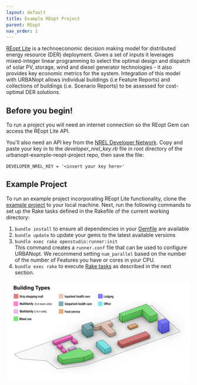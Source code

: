 ```yaml
---
layout: default
title: Example REopt Project
parent: REopt
nav_order: 1
---
```


[REopt Lite](https://reopt.nrel.gov/tool) is a technoeconomic decision making model for distributed energy resource (DER) deployment. Given a set of inputs it leverages mixed-integer linear programming to select the optimal design and dispatch of solar PV, storage, wind and diesel generator technologies - it also provides key economic metrics for the system. Integration of this model with URBANopt allows individual buildings (i.e Feature Reports) and collections of buildings (i.e. Scenario Reports) to be assessed for cost-optimal DER solutions. 

## Before you begin!

To run a project you will need an internet connection so the REopt Gem can access the REopt Lite API.

You'll also need an API key from the [NREL Developer Network](https://developer.nrel.gov/]). Copy and paste your key in to the _developer_nrel_key_._rb_ file in root directory of the urbanopt-example-reopt-project repo, then save the file:

    DEVELOPER_NREL_KEY = '<insert your key here>'

## Example Project    
To run an example project incorporating REopt Lite functionality, clone the [example project](https://github.com/urbanopt/urbanopt-example-reopt-project) to your local machine. Next, run the following commands to set up the Rake tasks defined in the Rakefile of the current working directory:

1. `bundle install` to ensure all dependencies in your [Gemfile](https://github.com/urbanopt/urbanopt-example-reopt-project/blob/master/Gemfile) are available
2. `bundle update` to update your gems to the latest available versions
3. `bundle exec rake openstudio:runner:init`  
   This command creates a `runner.conf` file that can be used to configure URBANopt. We
   recommend setting `num_parallel` based on the number of the number of Features you have or cores in
   your CPU.
4. `bundle exec rake` to execute [Rake tasks](reopt_post_processing.md) as described in the next section.

![example_project_layout](../doc_files/building_types_ISO.jpg)
